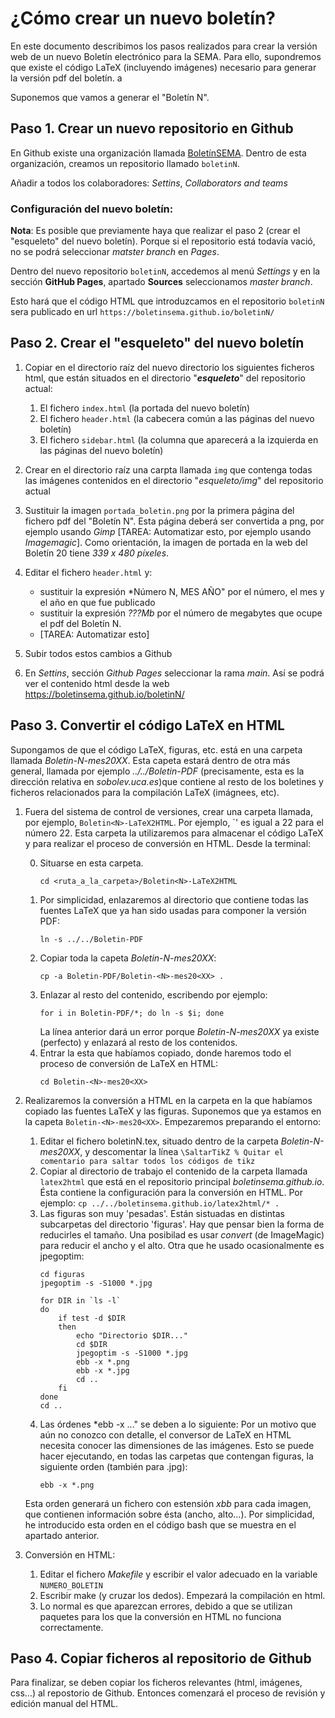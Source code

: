 # ¿Cómo crear un nuevo boletín?

En este documento describimos los pasos realizados para crear la
versión web de un nuevo Boletín electrónico para la SEMA. Para ello,
supondremos que existe el código LaTeX (incluyendo imágenes) necesario
para generar la versión pdf del boletín. a

Suponemos que vamos a generar el "Boletín N".

## Paso 1. Crear un nuevo repositorio en Github

En Github existe una organización llamada
[BoletínSEMA](https://github.com/BoletinSEMA). Dentro de esta
organización, creamos un repositorio llamado `boletinN`.

Añadir a todos los colaboradores: *Settins*, *Collaborators and teams*

### Configuración del nuevo boletín:

**Nota**: Es posible que previamente haya que realizar el paso 2 (crear el "esqueleto" del nuevo boletín). Porque si el repositorio está todavía vació, no se podrá seleccionar *matster branch* en *Pages*.

Dentro del nuevo repositorio `boletinN`, accedemos al menú *Settings* y en la sección
**GitHub Pages**, apartado **Sources** seleccionamos *master branch*.

Esto hará que el código HTML que introduzcamos en el repositorio
`boletinN` sera publicado en url `https://boletinsema.github.io/boletinN/`

## Paso 2. Crear el "esqueleto" del nuevo boletín

1. Copiar en el directorio raíz del nuevo directorio los siguientes ficheros html, que
están situados en el directorio "***esqueleto***" del repositorio actual:

	1. El fichero `index.html` (la portada del nuevo boletín)
	2. El fichero `header.html` (la cabecera común a las páginas del nuevo boletín)
	3. El fichero `sidebar.html` (la columna que aparecerá a la izquierda en las páginas del nuevo boletín)

2. Crear en el directorio raíz una carpta llamada `img` que contenga
   todas las imágenes contenidos en el directorio "*esqueleto/img*"
   del repositorio actual

3. Sustituir la imagen `portada_boletin.png` por la primera página del
   fichero pdf del "Boletín N". Esta página deberá ser convertida a
   png, por ejemplo usando *Gimp* [TAREA: Automatizar esto, por
   ejemplo usando *Imagemagic*]. Como orientación, la imagen de
   portada en la web del Boletín 20 tiene _339 x 480 píxeles_.

4. Editar el fichero `header.html` y:
   * sustituir la expresión *Número N, MES AÑO" por el número, el mes
     y el año en que fue publicado
   * sustituir la expresión *???Mb* por el número de megabytes que
     ocupe el pdf del Boletín N.
   * [TAREA: Automatizar esto]

5. Subir todos estos cambios a Github

6. En *Settins*, sección *Github Pages* seleccionar la rama *main*. Así se podrá ver el contenido html desde la web https://boletinsema.github.io/boletinN/

## Paso 3. Convertir el código LaTeX en HTML

Supongamos de que el código LaTeX, figuras, etc. está en una carpeta
llamada *Boletin-N-mes20XX*. Esta capeta estará dentro de otra más
general, llamada por ejemplo *../../Boletin-PDF* (precisamente, esta es
la dirección relativa en *sobolev.uca.es*)que contiene al resto de
los boletines y ficheros relacionados para la compilación LaTeX
(imágnees, etc).

1. Fuera del sistema de control de versiones, crear una carpeta llamada,
por ejemplo, `Boletin<N>-LaTeX2HTML`. Por ejemplo, `<N>' es igual a 22
para el número 22. Esta carpeta la utilizaremos para almacenar el código LaTeX y
para realizar el proceso de conversión en HTML. Desde la terminal:

	0. Situarse en esta carpeta.
		```
		cd <ruta_a_la_carpeta>/Boletin<N>-LaTeX2HTML
		```
	1. Por simplicidad, enlazaremos al directorio que contiene todas las
		fuentes LaTeX que ya han sido usadas para componer la versión PDF:
		```
		ln -s ../../Boletin-PDF
		```
	2. Copiar toda la capeta *Boletin-N-mes20XX*:
	   ```
	   cp -a Boletin-PDF/Boletin-<N>-mes20<XX> .
	   ```
	3. Enlazar al resto del contenido, escribendo por ejemplo:
	   ```
	   for i in Boletin-PDF/*; do ln -s $i; done
	   ```
	   La línea anterior dará un error porque *Boletin-N-mes20XX* ya
       existe (perfecto) y enlazará al resto de los contenidos.
	4. Entrar la esta que habíamos copiado, donde haremos todo el proceso
		de conversión de LaTeX en HTML:
		```
		cd Boletin-<N>-mes20<XX>
		```


2. Realizaremos la conversión a HTML en la carpeta en la que habíamos copiado
   las fuentes LaTeX y las figuras. Suponemos que ya estamos en la capeta `Boletin-<N>-mes20<XX>`. Empezaremos preparando el entorno: 

	 1. Editar el fichero boletinN.tex, situado dentro de la carpeta *Boletin-N-mes20XX*, y descomentar la línea
	   ```
	   \SaltarTikZ % Quitar el comentario para saltar todos los códigos de tikz
	   ```
	 1. Copiar al directorio de trabajo el contenido de la carpeta llamada `latex2html`
		que está en el repositorio principal *boletinsema.github.io*.
		Ésta contiene la configuración para la conversión en HTML.
		Por ejemplo:
	   ```
	   cp ../../boletinsema.github.io/latex2html/* .
	   ```
	 1. Las figuras son muy 'pesadas'. Están sistuadas en distintas subcarpetas
		 del directorio 'figuras'. Hay que pensar bien la forma
		 de reducirles el tamaño. Una posibilad es usar *convert* (de
		 ImageMagic) para reducir el ancho y el alto. Otra que he usado
		 ocasionalmente es jpegoptim:
		```
		cd figuras
		jpegoptim -s -S1000 *.jpg

		for DIR in `ls -l`
		do
			if test -d $DIR
			then
				echo "Directorio $DIR..."
				cd $DIR
				jpegoptim -s -S1000 *.jpg
				ebb -x *.png
				ebb -x *.jpg
				cd ..
			fi
		done
		cd ..
		```
	1. Las órdenes *ebb -x ..." se deben a lo siguiente: Por un motivo
	que aún no conozco con detalle, el conversor de LaTeX en HTML
	necesita conocer las dimensiones de las imágenes. Esto se puede
	hacer ejecutando, en todas las carpetas que contengan figuras, la
	siguiente orden (también para .jpg):
		```
		ebb -x *.png
		```
	Esta orden generará un fichero con estensión *xbb* para cada
	imagen, que contienen información sobre ésta (ancho, alto...). Por simplicidad,
	he introducido esta orden en el código bash que se muestra en el apartado anterior.

3. Conversión en HTML:
   1. Editar el fichero *Makefile* y escribir el valor adecuado en la
       variable `NUMERO_BOLETIN`
   2. Escribir make (y cruzar los dedos). Empezará la compilación en html.
   3. Lo normal es que aparezcan errores, debido a que se utilizan paquetes para los que
	  la conversión en HTML no funciona correctamente.

## Paso 4. Copiar ficheros al repositorio de Github

Para finalizar, se deben copiar los ficheros relevantes (html, imágenes, css...) al repostorio de Github. Entonces comenzará el proceso de revisión y edición manual del HTML.
